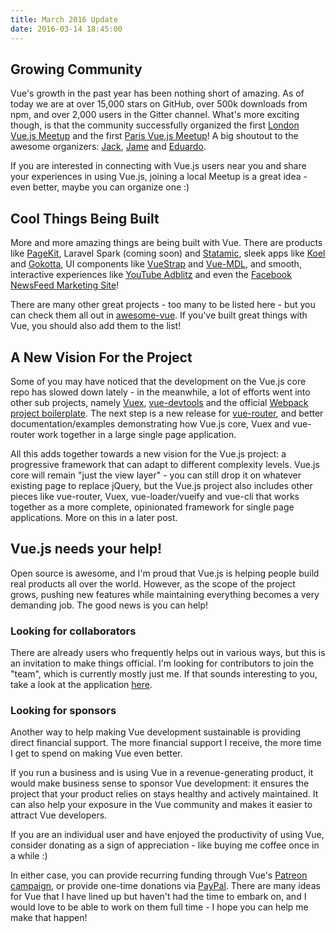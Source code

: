 ```yaml
---
title: March 2016 Update
date: 2016-03-14 18:45:00
---
```


## Growing Community

Vue's growth in the past year has been nothing short of amazing. As of today we are at over 15,000 stars on GitHub, over 500k downloads from npm, and over 2,000 users in the Gitter channel. What's more exciting though, is that the community successfully organized the first [London Vue.js Meetup](http://www.meetup.com/London-Vue-js-Meetup/) and the first [Paris Vue.js Meetup](http://www.meetup.com/Vuejs-Paris/?scroll=true)! A big shoutout to the awesome organizers: [Jack](https://twitter.com/JackBarham), [Jame](https://twitter.com/onejamesbrowne/) and [Eduardo](https://twitter.com/posva/).

<!-- more -->

If you are interested in connecting with Vue.js users near you and share your experiences in using Vue.js, joining a local Meetup is a great idea - even better, maybe you can organize one :)

## Cool Things Being Built

More and more amazing things are being built with Vue. There are products like [PageKit](https://pagekit.com/), Laravel Spark (coming soon) and [Statamic](https://v2.statamic.com/), sleek apps like [Koel](http://koel.phanan.net/) and [Gokotta](https://github.com/Zhangdroid/Gokotta), UI components like [VueStrap](http://yuche.github.io/vue-strap/) and [Vue-MDL](http://posva.net/vue-mdl/), and smooth, interactive experiences like [YouTube Adblitz](https://adblitz.withyoutube.com) and even the [Facebook NewsFeed Marketing Site](https://newsfeed.fb.com/)!

There are many other great projects - too many to be listed here - but you can check them all out in [awesome-vue](https://github.com/vuejs/awesome-vue). If you've built great things with Vue, you should also add them to the list!

## A New Vision For the Project

Some of you may have noticed that the development on the Vue.js core repo has slowed down lately - in the meanwhile, a lot of efforts went into other sub projects, namely [Vuex](https://github.com/vuejs/vuex), [vue-devtools](https://github.com/vuejs/vue-devtools) and the official [Webpack project boilerplate](https://github.com/vuejs-templates/webpack). The next step is a new release for [vue-router](https://github.com/vuejs/vue-router), and better documentation/examples demonstrating how Vue.js core, Vuex and vue-router work together in a large single page application.

All this adds together towards a new vision for the Vue.js project: a progressive framework that can adapt to different complexity levels. Vue.js core will remain "just the view layer" - you can still drop it on whatever existing page to replace jQuery, but the Vue.js project also includes other pieces like vue-router, Vuex, vue-loader/vueify and vue-cli that works together as a more complete, opinionated framework for single page applications. More on this in a later post.

## Vue.js needs your help!

Open source is awesome, and I'm proud that Vue.js is helping people build real products all over the world. However, as the scope of the project grows, pushing new features while maintaining everything becomes a very demanding job. The good news is you can help!

### Looking for collaborators

There are already users who frequently helps out in various ways, but this is an invitation to make things official. I'm looking for contributors to join the "team", which is currently mostly just me. If that sounds interesting to you, take a look at the application [here](https://docs.google.com/forms/d/1SgDgKZqyivEf5xl0EOWNfs68Xy3f4oBzLXIlwlS0BIs/viewform).

### Looking for sponsors

Another way to help making Vue development sustainable is providing direct financial support. The more financial support I receive, the more time I get to spend on making Vue even better.

If you run a business and is using Vue in a revenue-generating product, it would make business sense to sponsor Vue development: it ensures the project that your product relies on stays healthy and actively maintained. It can also help your exposure in the Vue community and makes it easier to attract Vue developers.

If you are an individual user and have enjoyed the productivity of using Vue, consider donating as a sign of appreciation - like buying me coffee once in a while :)

In either case, you can provide recurring funding through Vue's [Patreon campaign](https://www.patreon.com/evanyou), or provide one-time donations via [PayPal](https://www.paypal.me/evanyou). There are many ideas for Vue that I have lined up but haven't had the time to embark on, and I would love to be able to work on them full time - I hope you can help me make that happen!
